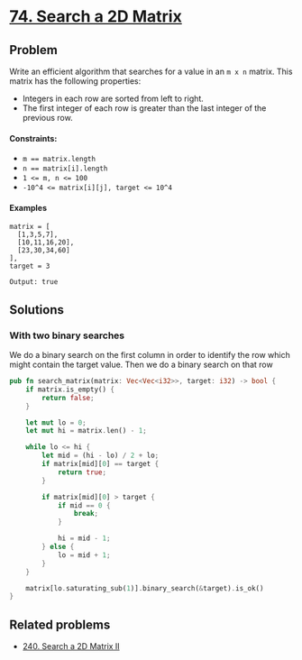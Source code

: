 # [74. Search a 2D Matrix](https://leetcode.com/problems/search-a-2d-matrix/)

## Problem

Write an efficient algorithm that searches for a value in an `m x n` matrix.
This matrix has the following properties:

* Integers in each row are sorted from left to right.
* The first integer of each row is greater than the last integer of the previous
  row.

#### Constraints:

* `m == matrix.length`
* `n == matrix[i].length`
* `1 <= m, n <= 100`
* `-10^4 <= matrix[i][j], target <= 10^4`

#### Examples

```text
matrix = [
  [1,3,5,7],
  [10,11,16,20],
  [23,30,34,60]
], 
target = 3

Output: true
```

## Solutions

### With two binary searches

We do a binary search on the first column in order to identify the row which
might contain the target value. Then we do a binary search on that row

```rust
pub fn search_matrix(matrix: Vec<Vec<i32>>, target: i32) -> bool {
    if matrix.is_empty() {
        return false;
    }

    let mut lo = 0;
    let mut hi = matrix.len() - 1;

    while lo <= hi {
        let mid = (hi - lo) / 2 + lo;
        if matrix[mid][0] == target {
            return true;
        }

        if matrix[mid][0] > target {
            if mid == 0 {
                break;
            }

            hi = mid - 1;
        } else {
            lo = mid + 1;
        }
    }

    matrix[lo.saturating_sub(1)].binary_search(&target).is_ok()
}
```

## Related problems

* [240. Search a 2D Matrix II](/leetcode/200%20-%20299/240%20-%20Search%20a%202D%20Matrix%20II.md)
